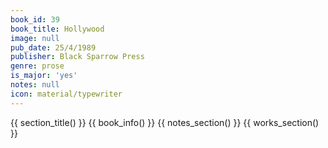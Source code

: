 ```yaml
---
book_id: 39
book_title: Hollywood
image: null
pub_date: 25/4/1989
publisher: Black Sparrow Press
genre: prose
is_major: 'yes'
notes: null
icon: material/typewriter
---
```


{{ section_title() }}
{{ book_info() }}
{{ notes_section() }}
{{ works_section() }}
